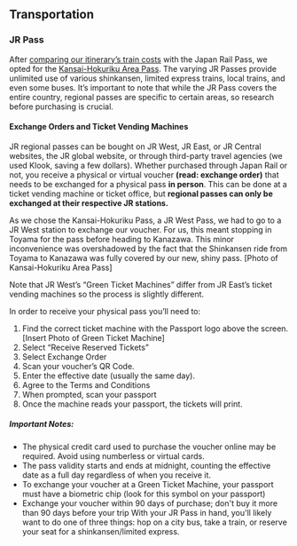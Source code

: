 ## Transportation

### JR Pass

After [comparing our itinerary’s train costs](https://www.japan-guide.com/railpass/) with the Japan Rail Pass, we opted for the [Kansai-Hokuriku Area Pass](https://www.japan-guide.com/e/e2361_kansai_hokuriku.html). The varying JR Passes provide unlimited use of various shinkansen, limited express trains, local trains, and even some buses. It’s important to note that while the JR Pass covers the entire country, regional passes are specific to certain areas, so research before purchasing is crucial.

#### Exchange Orders and Ticket Vending Machines

JR regional passes can be bought on JR West, JR East, or JR Central websites, the JR global website, or through third-party travel agencies (we used Klook, saving a few dollars). Whether purchased through Japan Rail or not, you receive a physical or virtual voucher __(read: exchange order)__ that needs to be exchanged for a physical pass __in person__. This can be done at a ticket vending machine or ticket office, but __regional passes can only be exchanged at their respective JR stations.__

As we chose the Kansai-Hokuriku Pass, a JR West Pass, we had to go to a JR West station to exchange our voucher. For us, this meant stopping in Toyama for the pass before heading to Kanazawa. This minor inconvenience was overshadowed by the fact that the Shinkansen ride from Toyama to Kanazawa was fully covered by our new, shiny pass. [Photo of Kansai-Hokuriku Area Pass]

Note that JR West’s “Green Ticket Machines” differ from JR East’s ticket vending machines so the process is slightly different. 

In order to receive your physical pass you’ll need to:
1. Find the correct ticket machine with the Passport logo above the screen.  [Insert Photo of Green Ticket Machine]
2. Select “Receive Reserved Tickets”
3. Select Exchange Order
4. Scan your voucher’s QR Code.
5. Enter the effective date (usually the same day).
6. Agree to the Terms and Conditions 
7. When prompted, scan your passport
8. Once the machine reads your passport, the tickets will print.

##### Important Notes:
- The physical credit card used to purchase the voucher online may be required. Avoid using numberless or virtual cards.
- The pass validity starts and ends at midnight, counting the effective date as a full day regardless of when you receive it.
- To exchange your voucher at a Green Ticket Machine, your passport must have a biometric chip (look for this symbol on your passport) 
- Exchange your voucher within 90 days of purchase; don't buy it more than 90 days before your trip
With your JR Pass in hand, you'll likely want to do one of three things: hop on a city bus, take a train, or reserve your seat for a shinkansen/limited express.
